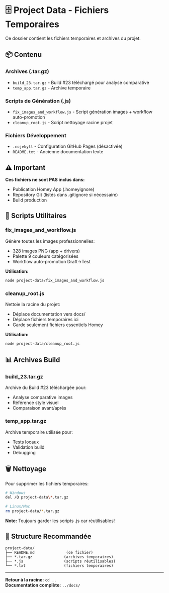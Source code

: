 # 🗄️ Project Data - Fichiers Temporaires

Ce dossier contient les fichiers temporaires et archives du projet.

## 📦 Contenu

### Archives (.tar.gz)
- `build_23.tar.gz` - Build #23 téléchargé pour analyse comparative
- `temp_app.tar.gz` - Archive temporaire

### Scripts de Génération (.js)
- `fix_images_and_workflow.js` - Script génération images + workflow auto-promotion
- `cleanup_root.js` - Script nettoyage racine projet

### Fichiers Développement
- `.nojekyll` - Configuration GitHub Pages (désactivée)
- `README.txt` - Ancienne documentation texte

## ⚠️ Important

**Ces fichiers ne sont PAS inclus dans:**
- Publication Homey App (.homeyignore)
- Repository Git (listés dans .gitignore si nécessaire)
- Build production

## 🔧 Scripts Utilitaires

### fix_images_and_workflow.js
Génère toutes les images professionnelles:
- 328 images PNG (app + drivers)
- Palette 9 couleurs catégorisées
- Workflow auto-promotion Draft→Test

**Utilisation:**
```bash
node project-data/fix_images_and_workflow.js
```

### cleanup_root.js
Nettoie la racine du projet:
- Déplace documentation vers docs/
- Déplace fichiers temporaires ici
- Garde seulement fichiers essentiels Homey

**Utilisation:**
```bash
node project-data/cleanup_root.js
```

## 📊 Archives Build

### build_23.tar.gz
Archive du Build #23 téléchargée pour:
- Analyse comparative images
- Référence style visuel
- Comparaison avant/après

### temp_app.tar.gz
Archive temporaire utilisée pour:
- Tests locaux
- Validation build
- Debugging

## 🗑️ Nettoyage

Pour supprimer les fichiers temporaires:
```bash
# Windows
del /Q project-data\*.tar.gz

# Linux/Mac
rm project-data/*.tar.gz
```

**Note:** Toujours garder les scripts .js car réutilisables!

## 📂 Structure Recommandée

```
project-data/
├── README.md              (ce fichier)
├── *.tar.gz              (archives temporaires)
├── *.js                  (scripts réutilisables)
└── *.txt                 (fichiers temporaires)
```

---

**Retour à la racine:** `cd ..`  
**Documentation complète:** `../docs/`
